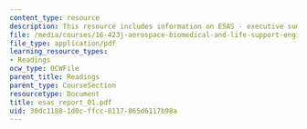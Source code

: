 ```yaml
---
content_type: resource
description: This resource includes information on ESAS - executive summary.
file: /media/courses/16-423j-aerospace-biomedical-and-life-support-engineering-spring-2006/30dc11881d0cffcc8117865d6117b98a_esas_report_01.pdf
file_type: application/pdf
learning_resource_types:
- Readings
ocw_type: OCWFile
parent_title: Readings
parent_type: CourseSection
resourcetype: Document
title: esas_report_01.pdf
uid: 30dc1188-1d0c-ffcc-8117-865d6117b98a
---
```

